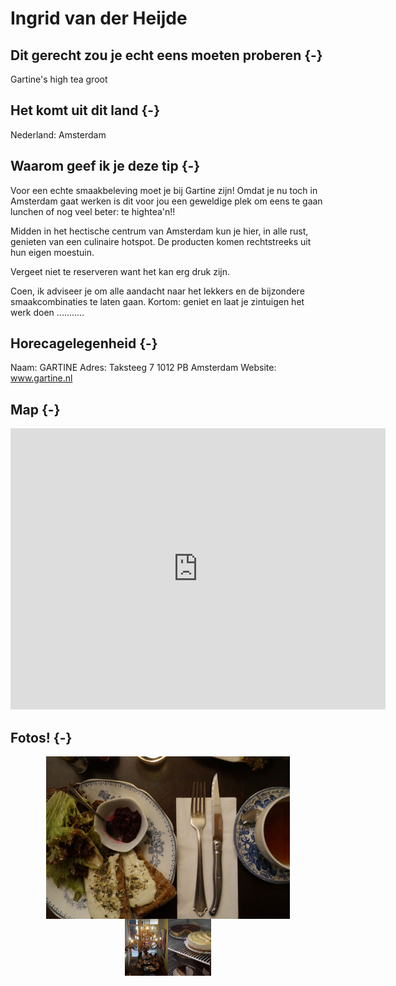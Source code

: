# Ingrid van der Heijde







## Dit gerecht zou je echt eens moeten proberen {-} 

Gartine's high tea groot

## Het komt uit dit land {-}

Nederland: Amsterdam

## Waarom geef ik je deze tip {-}

Voor een echte smaakbeleving moet je bij Gartine zijn! Omdat je nu toch in Amsterdam gaat werken is dit voor jou een geweldige plek om eens te gaan lunchen of nog veel beter: te hightea'n!!


Midden in het hectische centrum van Amsterdam kun je hier, in alle rust, genieten van een culinaire hotspot. De producten komen rechtstreeks uit hun eigen moestuin. 


Vergeet niet te reserveren want het kan erg druk zijn. 


Coen, ik adviseer je om alle aandacht naar het lekkers en de bijzondere smaakcombinaties te laten gaan. Kortom: geniet en laat je zintuigen het werk doen ...........

## Horecagelegenheid {-}

Naam: GARTINE  Adres: Taksteeg 7 1012 PB Amsterdam Website: www.gartine.nl

## Map {-}

<iframe src="https://www.google.com/maps/embed?pb=!1m18!1m12!1m3!1d2436.06773129349!2d4.889292815127575!3d52.36919185514791!2m3!1f0!2f0!3f0!3m2!1i1024!2i768!4f13.1!3m3!1m2!1s0x47c609c1ab64f803%3A0x9d3c18b3c133b53a!2sGartine!5e0!3m2!1snl!2snl!4v1661266482172!5m2!1snl!2snl" width="600" height="450" style="border:0;" allowfullscreen="" loading="lazy" referrerpolicy="no-referrer-when-downgrade"></iframe>

## Fotos! {-}

<img src="images/gerechten/Gartine-Ingrid_Ingrid van der Heijd.jpg" width="390" style="display: block; margin: auto;" />

<img src="images/gerechten/Ingrid-restaurantGartine_Ingrid van der Heijd.jpg" width="138" style="display: block; margin: auto;" />
